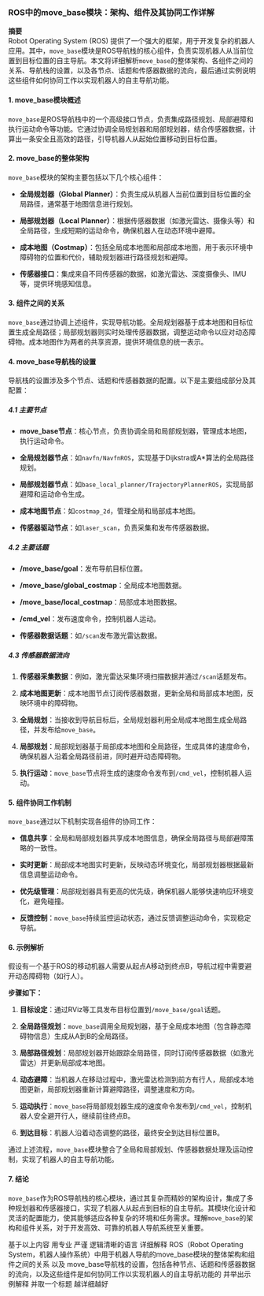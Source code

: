### ROS中的move_base模块：架构、组件及其协同工作详解

**摘要**  
Robot Operating System (ROS) 提供了一个强大的框架，用于开发复杂的机器人应用。其中，`move_base`模块是ROS导航栈的核心组件，负责实现机器人从当前位置到目标位置的自主导航。本文将详细解析`move_base`的整体架构、各组件之间的关系、导航栈的设置，以及各节点、话题和传感器数据的流向，最后通过实例说明这些组件如何协同工作以实现机器人的自主导航功能。

#### 1. move_base模块概述
`move_base`是ROS导航栈中的一个高级接口节点，负责集成路径规划、局部避障和执行运动命令等功能。它通过协调全局规划器和局部规划器，结合传感器数据，计算出一条安全且高效的路径，引导机器人从起始位置移动到目标位置。

#### 2. move_base的整体架构

`move_base`模块的架构主要包括以下几个核心组件：

- **全局规划器（Global Planner）**：负责生成从机器人当前位置到目标位置的全局路径，通常基于地图信息进行规划。
  
- **局部规划器（Local Planner）**：根据传感器数据（如激光雷达、摄像头等）和全局路径，生成短期的运动命令，确保机器人在动态环境中避障。
  
- **成本地图（Costmap）**：包括全局成本地图和局部成本地图，用于表示环境中障碍物的位置和代价，辅助规划器进行路径规划和避障。
  
- **传感器接口**：集成来自不同传感器的数据，如激光雷达、深度摄像头、IMU等，提供环境感知信息。

#### 3. 组件之间的关系

`move_base`通过协调上述组件，实现导航功能。全局规划器基于成本地图和目标位置生成全局路径；局部规划器则实时处理传感器数据，调整运动命令以应对动态障碍物。成本地图作为两者的共享资源，提供环境信息的统一表示。

#### 4. move_base导航栈的设置

导航栈的设置涉及多个节点、话题和传感器数据的配置。以下是主要组成部分及其配置：

##### 4.1 主要节点

- **move_base节点**：核心节点，负责协调全局和局部规划器，管理成本地图，执行运动命令。
  
- **全局规划器节点**：如`navfn/NavfnROS`，实现基于Dijkstra或A*算法的全局路径规划。
  
- **局部规划器节点**：如`base_local_planner/TrajectoryPlannerROS`，实现局部避障和运动命令生成。
  
- **成本地图节点**：如`costmap_2d`，管理全局和局部成本地图。
  
- **传感器驱动节点**：如`laser_scan`，负责采集和发布传感器数据。

##### 4.2 主要话题

- **/move_base/goal**：发布导航目标位置。
  
- **/move_base/global_costmap**：全局成本地图数据。
  
- **/move_base/local_costmap**：局部成本地图数据。
  
- **/cmd_vel**：发布速度命令，控制机器人运动。
  
- **传感器数据话题**：如`/scan`发布激光雷达数据。

##### 4.3 传感器数据流向

1. **传感器采集数据**：例如，激光雷达采集环境扫描数据并通过`/scan`话题发布。
  
2. **成本地图更新**：成本地图节点订阅传感器数据，更新全局和局部成本地图，反映环境中的障碍物。
  
3. **全局规划**：当接收到导航目标后，全局规划器利用全局成本地图生成全局路径，并发布给`move_base`。
  
4. **局部规划**：局部规划器基于局部成本地图和全局路径，生成具体的速度命令，确保机器人沿着全局路径前进，同时避开动态障碍物。
  
5. **执行运动**：`move_base`节点将生成的速度命令发布到`/cmd_vel`，控制机器人运动。

#### 5. 组件协同工作机制

`move_base`通过以下机制实现各组件的协同工作：

- **信息共享**：全局和局部规划器共享成本地图信息，确保全局路径与局部避障策略的一致性。
  
- **实时更新**：局部成本地图实时更新，反映动态环境变化，局部规划器根据最新信息调整运动命令。
  
- **优先级管理**：局部规划器具有更高的优先级，确保机器人能够快速响应环境变化，避免碰撞。
  
- **反馈控制**：`move_base`持续监控运动状态，通过反馈调整运动命令，实现稳定导航。

#### 6. 示例解析

假设有一个基于ROS的移动机器人需要从起点A移动到终点B，导航过程中需要避开动态障碍物（如行人）。

**步骤如下：**

1. **目标设定**：通过RViz等工具发布目标位置到`/move_base/goal`话题。
  
2. **全局路径规划**：`move_base`调用全局规划器，基于全局成本地图（包含静态障碍物信息）生成从A到B的全局路径。
  
3. **局部路径规划**：局部规划器开始跟踪全局路径，同时订阅传感器数据（如激光雷达）并更新局部成本地图。
  
4. **动态避障**：当机器人在移动过程中，激光雷达检测到前方有行人，局部成本地图更新，局部规划器重新计算避障路径，调整速度和方向。
  
5. **运动执行**：`move_base`将局部规划器生成的速度命令发布到`/cmd_vel`，控制机器人安全避开行人，继续前往终点B。
  
6. **到达目标**：机器人沿着动态调整的路径，最终安全到达目标位置B。

通过上述流程，`move_base`模块整合了全局和局部规划、传感器数据处理及运动控制，实现了机器人的自主导航功能。

#### 7. 结论

`move_base`作为ROS导航栈的核心模块，通过其复杂而精妙的架构设计，集成了多种规划器和传感器接口，实现了机器人从起点到目标的自主导航。其模块化设计和灵活的配置能力，使其能够适应各种复杂的环境和任务需求。理解`move_base`的架构和组件关系，对于开发高效、可靠的机器人导航系统至关重要。

基于以上内容 用专业 严谨 逻辑清晰的语言 详细解释 ROS（Robot Operating System，机器人操作系统）中用于机器人导航的move_base模块的整体架构和组件之间的关系 以及 move_base导航栈的设置，包括各种节点、话题和传感器数据的流向，以及这些组件是如何协同工作以实现机器人的自主导航功能的 并举出示例解释 并取一个标题 越详细越好